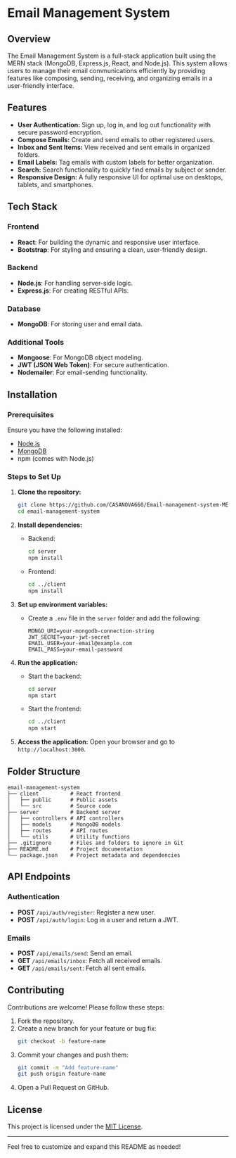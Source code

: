 # Email Management System

## Overview
The Email Management System is a full-stack application built using the MERN stack (MongoDB, Express.js, React, and Node.js). This system allows users to manage their email communications efficiently by providing features like composing, sending, receiving, and organizing emails in a user-friendly interface.

## Features
- **User Authentication:** Sign up, log in, and log out functionality with secure password encryption.
- **Compose Emails:** Create and send emails to other registered users.
- **Inbox and Sent Items:** View received and sent emails in organized folders.
- **Email Labels:** Tag emails with custom labels for better organization.
- **Search:** Search functionality to quickly find emails by subject or sender.
- **Responsive Design:** A fully responsive UI for optimal use on desktops, tablets, and smartphones.

## Tech Stack
### Frontend
- **React**: For building the dynamic and responsive user interface.
- **Bootstrap**: For styling and ensuring a clean, user-friendly design.

### Backend
- **Node.js**: For handling server-side logic.
- **Express.js**: For creating RESTful APIs.

### Database
- **MongoDB**: For storing user and email data.

### Additional Tools
- **Mongoose**: For MongoDB object modeling.
- **JWT (JSON Web Token)**: For secure authentication.
- **Nodemailer**: For email-sending functionality.

## Installation
### Prerequisites
Ensure you have the following installed:
- [Node.js](https://nodejs.org/)
- [MongoDB](https://www.mongodb.com/)
- npm (comes with Node.js)

### Steps to Set Up
1. **Clone the repository:**
   ```bash
   git clone https://github.com/CASANOVA660/Email-management-system-MERN.git
   cd email-management-system
   ```

2. **Install dependencies:**
   - Backend:
     ```bash
     cd server
     npm install
     ```
   - Frontend:
     ```bash
     cd ../client
     npm install
     ```

3. **Set up environment variables:**
   - Create a `.env` file in the `server` folder and add the following:
     ```env
     MONGO_URI=your-mongodb-connection-string
     JWT_SECRET=your-jwt-secret
     EMAIL_USER=your-email@example.com
     EMAIL_PASS=your-email-password
     ```

4. **Run the application:**
   - Start the backend:
     ```bash
     cd server
     npm start
     ```
   - Start the frontend:
     ```bash
     cd ../client
     npm start
     ```

5. **Access the application:**
   Open your browser and go to `http://localhost:3000`.

## Folder Structure
```
email-management-system
├── client          # React frontend
│   ├── public      # Public assets
│   └── src         # Source code
├── server          # Backend server
│   ├── controllers # API controllers
│   ├── models      # MongoDB models
│   ├── routes      # API routes
│   └── utils       # Utility functions
├── .gitignore      # Files and folders to ignore in Git
├── README.md       # Project documentation
└── package.json    # Project metadata and dependencies
```

## API Endpoints
### Authentication
- **POST** `/api/auth/register`: Register a new user.
- **POST** `/api/auth/login`: Log in a user and return a JWT.

### Emails
- **POST** `/api/emails/send`: Send an email.
- **GET** `/api/emails/inbox`: Fetch all received emails.
- **GET** `/api/emails/sent`: Fetch all sent emails.

## Contributing
Contributions are welcome! Please follow these steps:
1. Fork the repository.
2. Create a new branch for your feature or bug fix:
   ```bash
   git checkout -b feature-name
   ```
3. Commit your changes and push them:
   ```bash
   git commit -m "Add feature-name"
   git push origin feature-name
   ```
4. Open a Pull Request on GitHub.

## License
This project is licensed under the [MIT License](LICENSE).

---
Feel free to customize and expand this README as needed!

